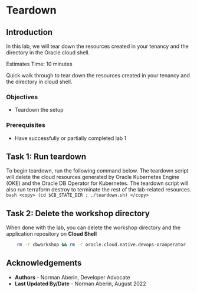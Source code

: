 # Teardown

## Introduction

In this lab, we will tear down the resources created in your tenancy and the directory in the Oracle cloud shell.

Estimates Time: 10 minutes

Quick walk through to tear down the resources created in your tenancy and the directory in cloud shell.

### Objectives

* Teardown the setup

### Prerequisites

* Have successfully or partially completed lab 1

## Task 1: Run teardown

To begin teardown, run the following command below. The teardown script will delete the cloud resources generated by Oracle Kubernetes Engine (OKE) and the Oracle DB Operator for Kubernetes. The teardown script will also run terraform destroy to terminate the rest of the lab-related resources.
    ```bash
    <copy>
    (cd $CB_STATE_DIR ; ./teardown.sh)
    </copy>
    ```
## Task 2: Delete the workshop directory
When done with the lab, you can delete the workshop directory and the application repository on __Cloud Shell__

```bash
    rm -r cbworkshop && rm -r oracle.cloud.native.devops-oraoperator
```

## Acknowledgements

* **Authors** - Norman Aberin, Developer Advocate
* **Last Updated By/Date** - Norman Aberin, August 2022

